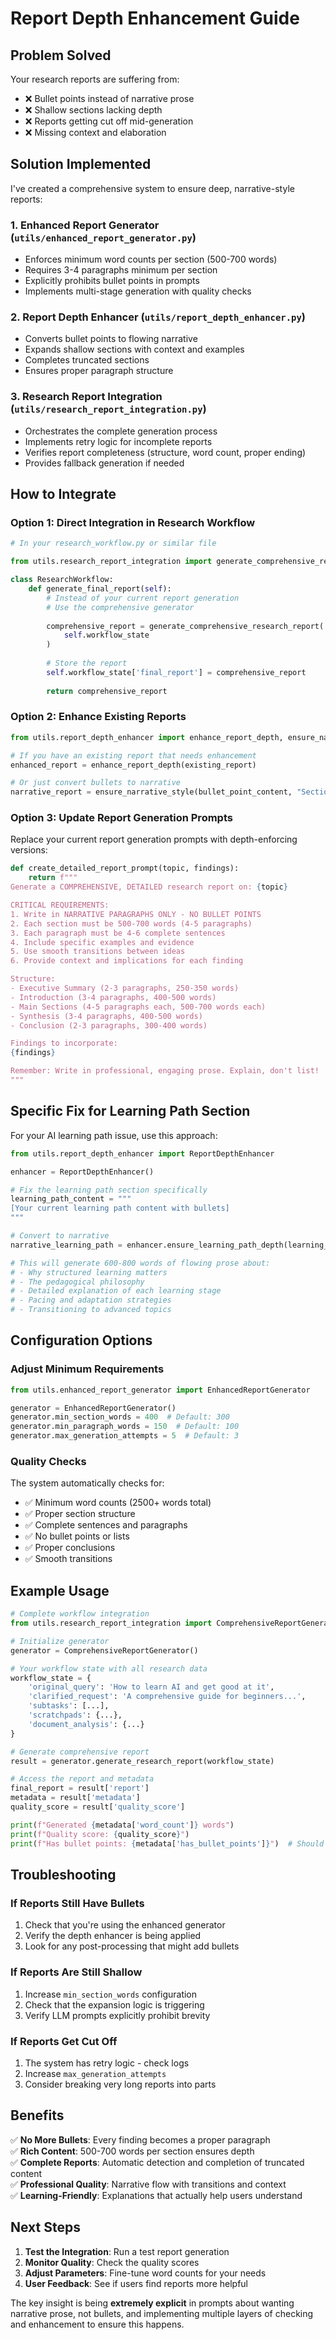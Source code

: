 # Report Depth Enhancement Guide

## Problem Solved

Your research reports are suffering from:
- ❌ Bullet points instead of narrative prose
- ❌ Shallow sections lacking depth
- ❌ Reports getting cut off mid-generation
- ❌ Missing context and elaboration

## Solution Implemented

I've created a comprehensive system to ensure deep, narrative-style reports:

### 1. **Enhanced Report Generator** (`utils/enhanced_report_generator.py`)
- Enforces minimum word counts per section (500-700 words)
- Requires 3-4 paragraphs minimum per section
- Explicitly prohibits bullet points in prompts
- Implements multi-stage generation with quality checks

### 2. **Report Depth Enhancer** (`utils/report_depth_enhancer.py`)
- Converts bullet points to flowing narrative
- Expands shallow sections with context and examples
- Completes truncated sections
- Ensures proper paragraph structure

### 3. **Research Report Integration** (`utils/research_report_integration.py`)
- Orchestrates the complete generation process
- Implements retry logic for incomplete reports
- Verifies report completeness (structure, word count, proper ending)
- Provides fallback generation if needed

## How to Integrate

### Option 1: Direct Integration in Research Workflow

```python
# In your research_workflow.py or similar file

from utils.research_report_integration import generate_comprehensive_research_report

class ResearchWorkflow:
    def generate_final_report(self):
        # Instead of your current report generation
        # Use the comprehensive generator
        
        comprehensive_report = generate_comprehensive_research_report(
            self.workflow_state
        )
        
        # Store the report
        self.workflow_state['final_report'] = comprehensive_report
        
        return comprehensive_report
```

### Option 2: Enhance Existing Reports

```python
from utils.report_depth_enhancer import enhance_report_depth, ensure_narrative_style

# If you have an existing report that needs enhancement
enhanced_report = enhance_report_depth(existing_report)

# Or just convert bullets to narrative
narrative_report = ensure_narrative_style(bullet_point_content, "Section Title")
```

### Option 3: Update Report Generation Prompts

Replace your current report generation prompts with depth-enforcing versions:

```python
def create_detailed_report_prompt(topic, findings):
    return f"""
Generate a COMPREHENSIVE, DETAILED research report on: {topic}

CRITICAL REQUIREMENTS:
1. Write in NARRATIVE PARAGRAPHS ONLY - NO BULLET POINTS
2. Each section must be 500-700 words (4-5 paragraphs)
3. Each paragraph must be 4-6 complete sentences
4. Include specific examples and evidence
5. Use smooth transitions between ideas
6. Provide context and implications for each finding

Structure:
- Executive Summary (2-3 paragraphs, 250-350 words)
- Introduction (3-4 paragraphs, 400-500 words)
- Main Sections (4-5 paragraphs each, 500-700 words each)
- Synthesis (3-4 paragraphs, 400-500 words)
- Conclusion (2-3 paragraphs, 300-400 words)

Findings to incorporate:
{findings}

Remember: Write in professional, engaging prose. Explain, don't list!
"""
```

## Specific Fix for Learning Path Section

For your AI learning path issue, use this approach:

```python
from utils.report_depth_enhancer import ReportDepthEnhancer

enhancer = ReportDepthEnhancer()

# Fix the learning path section specifically
learning_path_content = """
[Your current learning path content with bullets]
"""

# Convert to narrative
narrative_learning_path = enhancer.ensure_learning_path_depth(learning_path_content)

# This will generate 600-800 words of flowing prose about:
# - Why structured learning matters
# - The pedagogical philosophy
# - Detailed explanation of each learning stage
# - Pacing and adaptation strategies
# - Transitioning to advanced topics
```

## Configuration Options

### Adjust Minimum Requirements

```python
from utils.enhanced_report_generator import EnhancedReportGenerator

generator = EnhancedReportGenerator()
generator.min_section_words = 400  # Default: 300
generator.min_paragraph_words = 150  # Default: 100
generator.max_generation_attempts = 5  # Default: 3
```

### Quality Checks

The system automatically checks for:
- ✅ Minimum word counts (2500+ words total)
- ✅ Proper section structure
- ✅ Complete sentences and paragraphs
- ✅ No bullet points or lists
- ✅ Proper conclusions
- ✅ Smooth transitions

## Example Usage

```python
# Complete workflow integration
from utils.research_report_integration import ComprehensiveReportGenerator

# Initialize generator
generator = ComprehensiveReportGenerator()

# Your workflow state with all research data
workflow_state = {
    'original_query': 'How to learn AI and get good at it',
    'clarified_request': 'A comprehensive guide for beginners...',
    'subtasks': [...],
    'scratchpads': {...},
    'document_analysis': {...}
}

# Generate comprehensive report
result = generator.generate_research_report(workflow_state)

# Access the report and metadata
final_report = result['report']
metadata = result['metadata']
quality_score = result['quality_score']

print(f"Generated {metadata['word_count']} words")
print(f"Quality score: {quality_score}")
print(f"Has bullet points: {metadata['has_bullet_points']}")  # Should be False
```

## Troubleshooting

### If Reports Still Have Bullets

1. Check that you're using the enhanced generator
2. Verify the depth enhancer is being applied
3. Look for any post-processing that might add bullets

### If Reports Are Still Shallow

1. Increase `min_section_words` configuration
2. Check that the expansion logic is triggering
3. Verify LLM prompts explicitly prohibit brevity

### If Reports Get Cut Off

1. The system has retry logic - check logs
2. Increase `max_generation_attempts`
3. Consider breaking very long reports into parts

## Benefits

✅ **No More Bullets**: Every finding becomes a proper paragraph  
✅ **Rich Content**: 500-700 words per section ensures depth  
✅ **Complete Reports**: Automatic detection and completion of truncated content  
✅ **Professional Quality**: Narrative flow with transitions and context  
✅ **Learning-Friendly**: Explanations that actually help users understand  

## Next Steps

1. **Test the Integration**: Run a test report generation
2. **Monitor Quality**: Check the quality scores
3. **Adjust Parameters**: Fine-tune word counts for your needs
4. **User Feedback**: See if users find reports more helpful

The key insight is being **extremely explicit** in prompts about wanting narrative prose, not bullets, and implementing multiple layers of checking and enhancement to ensure this happens.